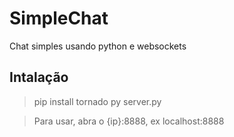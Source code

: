 # SimpleChat
Chat simples usando python e websockets

## Intalação

> pip install tornado
> py server.py

>Para usar, abra o {ip}:8888, ex localhost:8888
